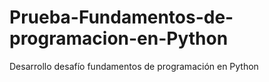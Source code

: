 # Prueba-Fundamentos-de-programacion-en-Python
Desarrollo desafío fundamentos de programación en Python

